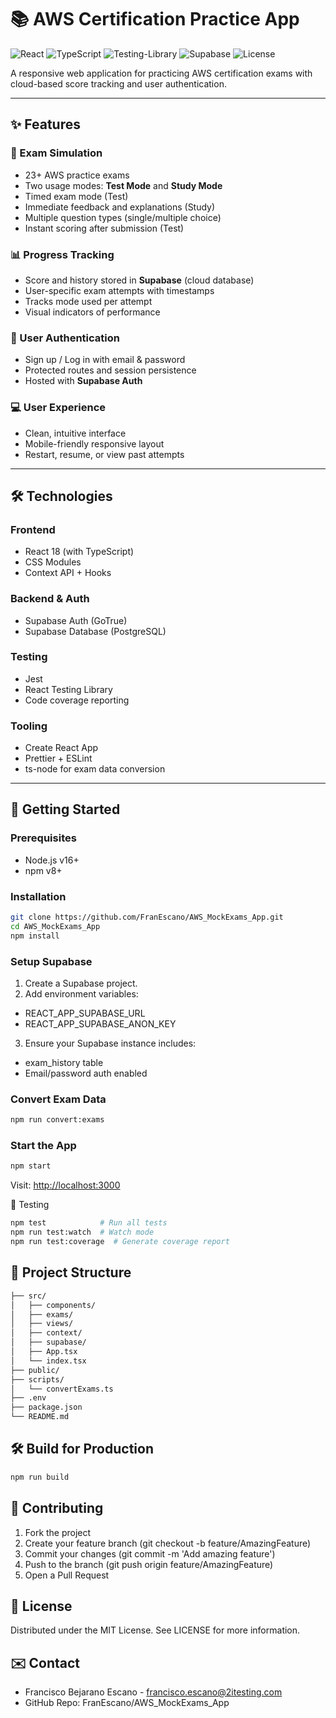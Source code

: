 # 📚 AWS Certification Practice App

![React](https://img.shields.io/badge/React-18.3.1-blue)
![TypeScript](https://img.shields.io/badge/TypeScript-4.9.5-blue)
![Testing-Library](https://img.shields.io/badge/Testing_Library-13.4.0-red)
![Supabase](https://img.shields.io/badge/Backend-Supabase-3ECF8E)
![License](https://img.shields.io/badge/License-MIT-green)

A responsive web application for practicing AWS certification exams with cloud-based score tracking and user authentication.

---

## ✨ Features

### 📝 Exam Simulation

* 23+ AWS practice exams
* Two usage modes: **Test Mode** and **Study Mode**
* Timed exam mode (Test)
* Immediate feedback and explanations (Study)
* Multiple question types (single/multiple choice)
* Instant scoring after submission (Test)

### 📊 Progress Tracking

* Score and history stored in **Supabase** (cloud database)
* User-specific exam attempts with timestamps
* Tracks mode used per attempt
* Visual indicators of performance

### 🔐 User Authentication

* Sign up / Log in with email & password
* Protected routes and session persistence
* Hosted with **Supabase Auth**

### 💻 User Experience

* Clean, intuitive interface
* Mobile-friendly responsive layout
* Restart, resume, or view past attempts

---

## 🛠️ Technologies

### Frontend

* React 18 (with TypeScript)
* CSS Modules
* Context API + Hooks

### Backend & Auth

* Supabase Auth (GoTrue)
* Supabase Database (PostgreSQL)

### Testing

* Jest
* React Testing Library
* Code coverage reporting

### Tooling

* Create React App
* Prettier + ESLint
* ts-node for exam data conversion

---

## 🚀 Getting Started

### Prerequisites

* Node.js v16+
* npm v8+

### Installation

```bash
git clone https://github.com/FranEscano/AWS_MockExams_App.git
cd AWS_MockExams_App
npm install
```

### Setup Supabase

1. Create a Supabase project.
2. Add environment variables:

* REACT\_APP\_SUPABASE\_URL
* REACT\_APP\_SUPABASE\_ANON\_KEY

3. Ensure your Supabase instance includes:

* exam\_history table
* Email/password auth enabled

### Convert Exam Data

```bash
npm run convert:exams
```

### Start the App

```bash
npm start
```

Visit: [http://localhost:3000](http://localhost:3000)

🧪 Testing

```bash
npm test            # Run all tests
npm run test:watch  # Watch mode
npm run test:coverage  # Generate coverage report
```

## 📂 Project Structure

```bash
├── src/
│   ├── components/
│   ├── exams/
│   ├── views/
│   ├── context/
│   ├── supabase/
│   ├── App.tsx
│   └── index.tsx
├── public/
├── scripts/
│   └── convertExams.ts
├── .env
├── package.json
└── README.md
```

## 🛠️ Build for Production

```bash
npm run build
```

## 🤝 Contributing

1. Fork the project
2. Create your feature branch (git checkout -b feature/AmazingFeature)
3. Commit your changes (git commit -m 'Add amazing feature')
4. Push to the branch (git push origin feature/AmazingFeature)
5. Open a Pull Request

## 📜 License

Distributed under the MIT License. See LICENSE for more information.

## ✉️ Contact

* Francisco Bejarano Escano - [francisco.escano@2itesting.com](mailto:francisco.escano@2itesting.com)
* GitHub Repo: FranEscano/AWS\_MockExams\_App

